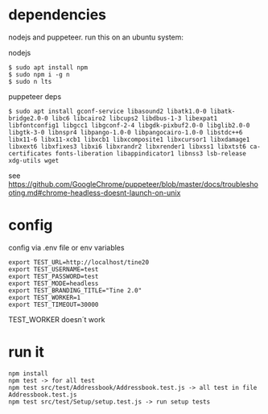 # dependencies

nodejs and puppeteer. run this on an ubuntu system:

nodejs

    $ sudo apt install npm
    $ sudo npm i -g n
    $ sudo n lts
    
puppeteer deps

    $ sudo apt install gconf-service libasound2 libatk1.0-0 libatk-bridge2.0-0 libc6 libcairo2 libcups2 libdbus-1-3 libexpat1 libfontconfig1 libgcc1 libgconf-2-4 libgdk-pixbuf2.0-0 libglib2.0-0 libgtk-3-0 libnspr4 libpango-1.0-0 libpangocairo-1.0-0 libstdc++6 libx11-6 libx11-xcb1 libxcb1 libxcomposite1 libxcursor1 libxdamage1 libxext6 libxfixes3 libxi6 libxrandr2 libxrender1 libxss1 libxtst6 ca-certificates fonts-liberation libappindicator1 libnss3 lsb-release xdg-utils wget

see https://github.com/GoogleChrome/puppeteer/blob/master/docs/troubleshooting.md#chrome-headless-doesnt-launch-on-unix

# config

config via .env file or env variables

    export TEST_URL=http://localhost/tine20
    export TEST_USERNAME=test
    export TEST_PASSWORD=test
    export TEST_MODE=headless
    export TEST_BRANDING_TITLE="Tine 2.0"
    export TEST_WORKER=1
    export TEST_TIMEOUT=30000
    
TEST_WORKER doesn´t work

# run it

    npm install
    npm test -> for all test
    npm test src/test/Addressbook/Addressbook.test.js -> all test in file Addressbook.test.js
    npm test src/test/Setup/setup.test.js -> run setup tests
